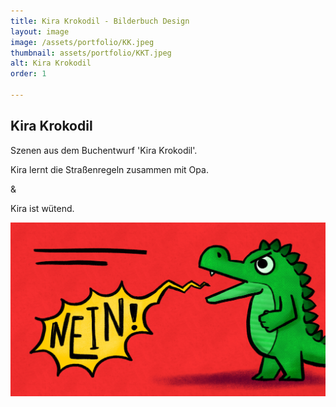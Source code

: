 ```yaml
---
title: Kira Krokodil - Bilderbuch Design
layout: image
image: /assets/portfolio/KK.jpeg
thumbnail: assets/portfolio/KKT.jpeg
alt: Kira Krokodil
order: 1

---
```



## Kira Krokodil

Szenen aus dem Buchentwurf 'Kira Krokodil'.

Kira lernt die Straßenregeln zusammen mit Opa.

&

Kira ist wütend.

![KiraK](../assets/portfolio/KKN.jpeg)

